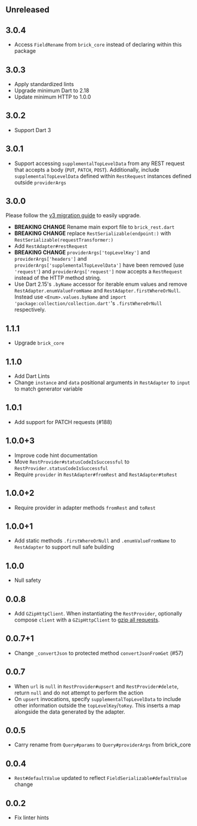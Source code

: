 ## Unreleased

## 3.0.4

- Access `FieldRename` from `brick_core` instead of declaring within this package

## 3.0.3

- Apply standardized lints
- Upgrade minimum Dart to 2.18
- Update minimum HTTP to 1.0.0

## 3.0.2

- Support Dart 3

## 3.0.1

- Support accessing `supplementalTopLevelData` from any REST request that accepts a body (`PUT`, `PATCH`, `POST`). Additionally, include `supplementalTopLevelData` defined within `RestRequest` instances defined outside `providerArgs`

## 3.0.0

Please follow the [v3 migration guide](https://github.com/GetDutchie/brick/issues/325) to easily upgrade.

- **BREAKING CHANGE** Rename main export file to `brick_rest.dart`
- **BREAKING CHANGE** replace `RestSerializable(endpoint:)` with `RestSerializable(requestTransformer:)`
- Add `RestAdapter#restRequest`
- **BREAKING CHANGE** `providerArgs['topLevelKey']` and `providerArgs['headers']` and `providerArgs['supplementalTopLevelData']` have been removed (use `'request'`) and `providerArgs['request']` now accepts a `RestRequest` instead of the HTTP method string.
- Use Dart 2.15's `.byName` accessor for iterable enum values and remove `RestAdapter.enumValueFromName` and `RestAdapter.firstWhereOrNull`. Instead use `<Enum>.values.byName` and `import 'package:collection/collection.dart'`'s `.firstWhereOrNull` respectively.

## 1.1.1

- Upgrade `brick_core`

## 1.1.0

- Add Dart Lints
- Change `instance` and `data` positional arguments in `RestAdapter` to `input` to match generator variable

## 1.0.1

- Add support for PATCH requests (#188)

## 1.0.0+3

- Improve code hint documentation
- Move `RestProvider#statusCodeIsSuccessful` to `RestProvider.statusCodeIsSuccessful`
- Require `provider` in `RestAdapter#fromRest` and `RestAdapter#toRest`

## 1.0.0+2

- Require provider in adapter methods `fromRest` and `toRest`

## 1.0.0+1

- Add static methods `.firstWhereOrNull` and `.enumValueFromName` to `RestAdapter` to support null safe building

## 1.0.0

- Null safety

## 0.0.8

- Add `GZipHttpClient`. When instantiating the `RestProvider`, optionally compose `client` with a `GZipHttpClient` to [gzip all requests](README.md#gzipping-requests).

## 0.0.7+1

- Change `_convertJson` to protected method `convertJsonFromGet` (#57)

## 0.0.7

- When `url` is `null` in `RestProvider#upsert` and `RestProvider#delete`, return `null` and do not attempt to perform the action
- On `upsert` invocations, specify `supplementalTopLevelData` to include other information outside the `topLevelKey`/`toKey`. This inserts a map alongside the data generated by the adapter.

## 0.0.5

- Carry rename from `Query#params` to `Query#providerArgs` from brick_core

## 0.0.4

- `Rest#defaultValue` updated to reflect `FieldSerializable#defaultValue` change

## 0.0.2

- Fix linter hints
